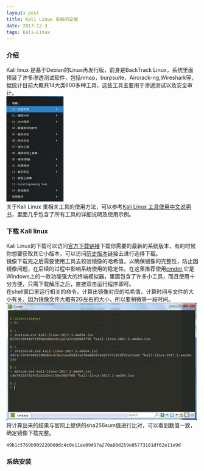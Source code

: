 ```yaml
---
layout: post
title: Kali Linux 系统的安装
date: 2017-12-3 
tags: Kali-Linux   
---
```


### 介绍
Kali linux 是基于Debian的Linux再发行版，前身是BackTrack Linux，系统里面预装了许多渗透测试软件，包括nmap，burpsuite，Aircrack-ng,Wireshark等，据统计目前大概共14大类600多种工具，这些工具主要用于渗透测试以及安全审计。  
![Tool-type](\images\posts\Kali\Tool-type.png)  
关于Kali Linux 里相关工具的使用方法，可以参考[Kali Linux 工具使用中文说明书](https://www.hackfun.org/kali-tools/kali-tools-zh.html)，里面几乎包含了所有工具的详细说明及使用示例。　　

### 下载 Kali linux 
Kali Linux的下载可以访问[官方下载链接](https://www.kali.org/downloads/)下载你需要的最新的系统版本，有的时候你想要获取其它小版本，可以访问[历史版本](http://cdimage.kali.org/)链接去进行选择下载。  
镜像下载完之后需要使用工具去校验镜像的哈希值，以确保镜像的完整性，防止因镜像问题，在后续的过程中影响系统使用的稳定性。在这里推荐使用[cmder](http://cmder.net/),它是Windows上的一款功能强大的终端模拟器，里面包含了许多小工具，而且使用十分方便，只需下载解压之后，直接双击运行程序即可。  
在shell窗口里运行相关的命令，计算出镜像对应的哈希值，计算时间与文件的大小有关，因为镜像文件大概有2G左右的大小，所以要稍微等一段时间。
![cmder](\images\posts\Kali\cmder.png)  
将计算出来的结果与官网上提供的sha256sum值进行比对，可以看到数值一致，确定镜像下载完整。　　
```
49b1c5769b909220060dc4c0e11ae09d97a270a80d259e05773101df62e11e9d
```

### 系统安装






